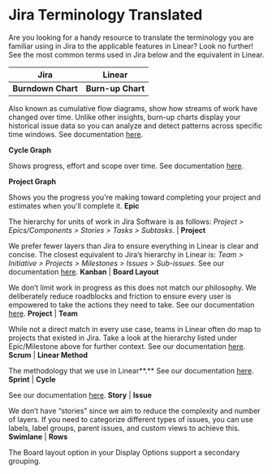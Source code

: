 # Jira Terminology Translated

Are you looking for a handy resource to translate the terminology you are familiar using in Jira to the applicable features in Linear? Look no further! See the most common terms used in Jira below and the equivalent in Linear.

Jira | Linear
--- | ---
**Burndown Chart** | **Burn-up Chart**

Also known as cumulative flow diagrams, show how streams of work have changed over time. Unlike other insights, burn-up charts display your historical issue data so you can analyze and detect patterns across specific time windows. See documentation [here](https://linear.app/docs/insights#burn-up-charts).

**Cycle Graph**

Shows progress, effort and scope over time. See documentation [here](https://linear.app/docs/use-cycles#sidebar-and-graph).

**Project Graph**

Shows you the progress you're making toward completing your project and estimates when you'll complete it.
**Epic**

The hierarchy for units of work in Jira Software is as follows: _Project > Epics/Components > Stories > Tasks > Subtasks_. | **Project**

We prefer fewer layers than Jira to ensure everything in Linear is clear and concise. The closest equivalent to Jira’s hierarchy in Linear is: _Team > Initiative > Projects > Milestones > Issues > Sub-issues_. See our documentation [here](https://linear.app/docs/projects).
**Kanban** | **Board Layout**

We don’t limit work in progress as this does not match our philosophy. We deliberately reduce roadblocks and friction to ensure every user is empowered to take the actions they need to take. See our documentation [here](https://linear.app/docs/board-layout).
**Project** | **Team**

While not a direct match in every use case, teams in Linear often do map to projects that existed in Jira. Take a look at the hierarchy listed under Epic/Milestone above for further context. See our documentation [here](https://linear.app/docs/teams).
**Scrum** | **Linear Method**

The methodology that we use in Linear**.** See our documentation [here](https://linear.app/method).
**Sprint** | **Cycle**

See our documentation [here](https://linear.app/docs/use-cycles).
**Story** | **Issue**

We don’t have “stories” since we aim to reduce the complexity and number of layers. If you need to categorize different types of issues, you can use labels, label groups, parent issues, and custom views to achieve this.
**Swimlane** | **Rows**

The Board layout option in your Display Options support a secondary grouping.